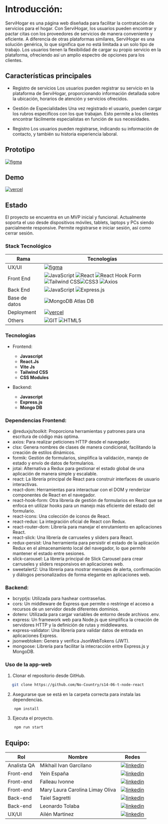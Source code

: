 # Introducción:


ServiHogar es una página web diseñada para facilitar la contratación de servicios para el hogar. Con ServiHogar, los usuarios pueden encontrar y pactar citas con los proveedores de servicios de manera conveniente y eficiente. A diferencia de otras plataformas similares, ServiHogar es una solución genérica, lo que significa que no está limitada a un solo tipo de trabajo. Los usuarios tienen la flexibilidad de cargar su propio servicio en la plataforma, ofreciendo así un amplio espectro de opciones para los clientes.

## Características principales
* Registro de servicios
Los usuarios pueden registrar su servicio en la plataforma de ServiHogar, proporcionando información detallada sobre la ubicación, horarios de atención y servicios ofrecidos.

* Gestión de Especialidades
Una vez registrado el usuario, pueden cargar los rubros especifícos con los que trabajan. Esto permite a los clientes encontrar fácilmente especialistas en función de sus necesidades.


* Registro
Los usuarios pueden registrarse, indicando su información de contacto, y también su historia experiencia laboral.

## Prototipo
[![figma]](https://www.figma.com/file/Ccr90UAlgQt5L5UHTDa0S2/s14-06-t-node-react?type=design&node-id=1-2&mode=design&t=9OF6NTR55f0eVEbT-0)

## Demo
[![vercel]](https://servihogar1.vercel.app/)  

## Estado
El proyecto se encuentra en un MVP inicial y funcional. Actualmente soporta el uso desde dispositivos móviles, tablets, laptops y PCs siendo parcialmente responsive. Permite registrarse e iniciar sesión, así como cerrar sesión. 




### Stack Tecnológico
| Rama         | Tecnologías                                       |
| ------------ | ------------------------------------------------- |
| UX/UI        | [![figma]](https://www.figma.com/file/Ccr90UAlgQt5L5UHTDa0S2/s14-06-t-node-react?type=design&node-id=1-2&mode=design&t=9OF6NTR55f0eVEbT-0) |
| Front End    | ![JavaScript](https://img.shields.io/badge/javascript-%23323330.svg?style=for-the-badge&logo=javascript&logoColor=%23F7DF1E) ![React](https://img.shields.io/badge/react-%2320232a.svg?style=for-the-badge&logo=react&logoColor=%2361DAFB) ![React Hook Form](https://img.shields.io/badge/React%20Hook%20Form-%23EC5990.svg?style=for-the-badge&logo=reacthookform&logoColor=white) ![Tailwind CSS](https://img.shields.io/badge/Tailwind%20CSS-%2338B2AC.svg?style=for-the-badge&logo=tailwind-css&logoColor=white)![CSS3](https://img.shields.io/badge/css3-%231572B6.svg?style=for-the-badge&logo=css3&logoColor=white) ![Axios](https://img.shields.io/badge/Axios-5A29E4.svg?style=for-the-badge&logo=Axios&logoColor=white) |
| Back End     | ![JavaScript](https://img.shields.io/badge/javascript-%23323330.svg?style=for-the-badge&logo=javascript&logoColor=%23F7DF1E) ![Express.js](https://img.shields.io/badge/express.js-%23404d59.svg?style=for-the-badge)|
| Base de datos| ![MongoDB Atlas DB](https://img.shields.io/badge/mongodb%20atlas-%234ea94b.svg?style=for-the-badge&logo=mongodb&logoColor=white)|
| Deployment   | [![vercel]](https://servihogar1.vercel.app/)  |
| Others       | ![GIT](https://img.shields.io/badge/Git-fc6d26?style=for-the-badge&logo=git&logoColor=white) ![HTML5](https://img.shields.io/badge/html5-%23E34F26.svg?style=for-the-badge&logo=html5&logoColor=white)                                          |

### Tecnologías

- Frontend:

  - **Javascript**
  - **React.Js**
  - **Vite Js**
  - **Tailwind CSS**
  - **CSS Modules**

- Backend:

  - **Javascript**
  - **Express.js**
  - **Mongo DB**
                
### Dependencias Frontend:
- @reduxjs/toolkit: Proporciona herramientas y patrones para una escritura de código más optima.
- axios: Para realizar peticiones HTTP desde el navegador.
- clsx: Genera nombres de clases de manera condicional, facilitando la creación de estilos dinámicos. 
- formik: Gestión de formularios, simplifica la validación, manejo de estado y envío de datos de formularios. 
- jotai: Alternativa a Redux para gestionar el estado global de una aplicación de manera simple y escalable.
- react: La librería principal de React para construir interfaces de usuario interactivas.
- react-dom: Herramientas para interactuar con el DOM y renderizar componentes de React en el navegador.
- react-hook-form: Otra librería de gestión de formularios en React que se enfoca en utilizar hooks para un manejo más eficiente del estado del formulario.
- react-icons: Una colección de iconos de React.
- react-redux: La integración oficial de React con Redux.
- react-router-dom: Librería para manejar el enrutamiento en aplicaciones React.
- react-slick: Una librería de carruseles y sliders para React.
- redux-persist: Una herramienta para persistir el estado de la aplicación Redux en el almacenamiento local del navegador, lo que permite mantener el estado entre sesiones.
- slick-carousel: La librería principal de Slick Carousel para crear carruseles y sliders responsivos en aplicaciones web.
- sweetalert2: Una librería para mostrar mensajes de alerta, confirmación y diálogos personalizados de forma elegante en aplicaciones web.

### Backend: 
- bcryptjs: Utilizada para hashear contraseñas.
- cors: Un middleware de Express que permite o restringe el acceso a recursos de un servidor desde diferentes dominios.
- dotenv: Utilizada para cargar variables de entorno desde archivos .env.
- express: Un framework web para Node.js que simplifica la creación de servidores HTTP y la definición de rutas y middlewares.
- express-validator: Una librería para validar datos de entrada en aplicaciones Express.
- jsonwebtoken: Genera y verifica JsonWebTokens (JWT).
- mongoose: Librería para facilitar la intecracción entre Express.js y MongoDB.

### Uso de la app-web

1. Clonar el repositorio desde GitHub.

```bash
   git clone https://github.com/No-Country/s14-06-t-node-react
```

2. Asegurarse que se está en la carpeta correcta para instala las dependencias.

```bash
    npm install
```

3. Ejecuta el proyecto.

```bash
    npm run start
```

## Equipo:

| Rol  | Nombre | Redes |
| ------------- | ------------- | ------------- |
| Analista QA  | Mikhail Ivan Garcilano  | [![linkedin]](https://www.linkedin.com/in/mikhailgarcilano/)  |
| Front-end  | Yein España  | [![linkedin]](https://www.linkedin.com/in/yein-e-734a7a233/)  |
| Front-end  | Falleau Ivonne  | [![linkedin]](https://www.linkedin.com/in/ivonnefalleau/)  |
| Front-end  | Mary Laura Carolina Limay Oliva  | [![linkedin]](https://www.linkedin.com/in/carolina-limay-oliva/)  |
| Back-end  | Taiel Sagretti  | [![linkedin]](https://www.linkedin.com/in/taiel-sagretti/)  |
| Back-end  | Leonardo Tolaba  | [![linkedin]](https://www.linkedin.com/in/leonardo-manuel-tolaba/)  |
| UX/UI  | Ailén Martinez  | [![linkedin]](https://www.linkedin.com/in/ail%C3%A9ndaniela-martinezrosica/)  |

[linkedin]: https://img.shields.io/badge/linkedin-%230077B5.svg?style=for-the-badge&logo=linkedin&logoColor=white
[github]: https://img.shields.io/badge/github-%23121011.svg?style=for-the-badge&logo=github&logoColor=white
[vercel]: https://img.shields.io/badge/vercel-%23000000.svg?style=for-the-badge&logo=vercel&logoColor=white
[figma]: https://img.shields.io/badge/figma-%23F24E1E.svg?style=for-the-badge&logo=figma&logoColor=white